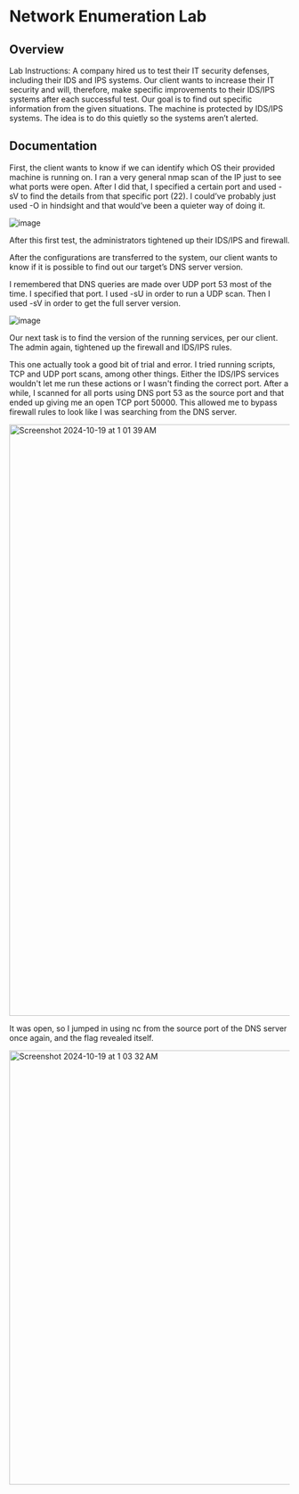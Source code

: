 # Network Enumeration Lab

## Overview 

Lab Instructions:
A company hired us to test their IT security defenses, including their IDS and IPS systems. Our client wants to increase their IT security and will, therefore, make specific improvements to their IDS/IPS systems after each successful test. Our goal is to find out specific information from the given situations. The machine is protected by IDS/IPS systems. The idea is to do this quietly so the systems aren’t alerted.

## Documentation

First, the client wants to know if we can identify which OS their provided machine is running on.
I ran a very general nmap scan of the IP just to see what ports were open. After I did that, I specified a certain port and used -sV to find the details from that specific port (22). I could’ve probably just used -O in hindsight and that would’ve been a quieter way of doing it.

![image](https://github.com/user-attachments/assets/74201ecb-7e68-4260-b96f-86a1dfa97351)

After this first test, the administrators tightened up their IDS/IPS and firewall.

After the configurations are transferred to the system, our client wants to know if it is possible to find out our target’s DNS server version.

I remembered that DNS queries are made over UDP port 53 most of the time. I specified that port. I used -sU in order to run a UDP scan. Then I used -sV in order to get the full server version.

![image](https://github.com/user-attachments/assets/6588b110-ef3a-4350-ae13-499b239d28c2)

Our next task is to find the version of the running services, per our client. The admin again, tightened up the firewall and IDS/IPS rules.

This one actually took a good bit of trial and error. I tried running scripts, TCP and UDP port scans, among other things. Either the IDS/IPS services wouldn't let me run these actions or I wasn't finding the correct port. After a while, I scanned for all ports using DNS port 53 as the source port and that ended up giving me an open TCP port 50000. This allowed me to bypass firewall rules to look like I was searching from the DNS server.

<img width="1061" alt="Screenshot 2024-10-19 at 1 01 39 AM" src="https://github.com/user-attachments/assets/2469d654-bd2b-42ad-969b-8f36dace698d">

It was open, so I jumped in using nc from the source port of the DNS server once again, and the flag revealed itself.

<img width="779" alt="Screenshot 2024-10-19 at 1 03 32 AM" src="https://github.com/user-attachments/assets/4ac561fa-674b-41b6-b185-95a3d06bf6ea">



